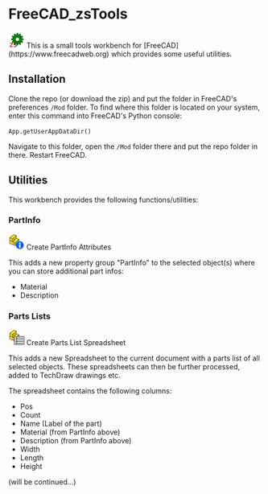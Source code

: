 # FreeCAD_zsTools
<img src="./Resources/icons/zsToolsWorkbench.svg" width="32" height="32">
This is a small tools workbench for [FreeCAD](https://www.freecadweb.org) which provides some useful utilities.

## Installation
Clone the repo (or download the zip) and put the folder in FreeCAD's preferences `/Mod` folder.
To find where this folder is located on your system, enter this command into FreeCAD's Python console:

    App.getUserAppDataDir()

Navigate to this folder, open the `/Mod` folder there and put the repo folder in there. Restart FreeCAD.


## Utilities
This workbench provides the following functions/utilities:

### PartInfo
<img src="./Resources/icons/PartInfo.svg" width="32" height="32">
Create PartInfo Attributes

This adds a new property group "PartInfo" to the selected object(s) where you can store additional part infos:

- Material
- Description

### Parts Lists
<img src="./Resources/icons/PartsList.svg" width="32" height="32">
Create Parts List Spreadsheet

This adds a new Spreadsheet to the current document with a parts list of all selected objects. These spreadsheets can then be further processed, added to TechDraw drawings etc.

The spreadsheet contains the following columns:

- Pos
- Count
- Name (Label of the part)
- Material (from PartInfo above)
- Description (from PartInfo above)
- Width
- Length
- Height


(will be continued...)
